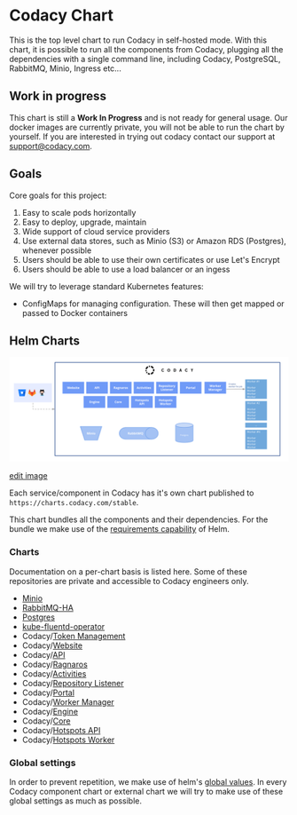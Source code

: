 # Codacy Chart

This is the top level chart to run Codacy in self-hosted mode.
With this chart, it is possible to run all the components from Codacy,
plugging all the dependencies with a single command line, including Codacy,
PostgreSQL, RabbitMQ, Minio, Ingress etc...

## Work in progress

This chart is still a **Work In Progress** and is not ready for general usage. Our docker images are currently private,
you will not be able to run the chart by yourself. If you are
interested in trying out codacy contact our support at support@codacy.com.

## Goals

Core goals for this project:

1.  Easy to scale pods horizontally
2.  Easy to deploy, upgrade, maintain
3.  Wide support of cloud service providers
4.  Use external data stores, such as Minio (S3) or Amazon RDS (Postgres), whenever possible
5.  Users should be able to use their own certificates or use Let's Encrypt
6.  Users should be able to use a load balancer or an ingess

We will try to leverage standard Kubernetes features:

*   ConfigMaps for managing configuration. These will then get mapped or passed to Docker containers

## Helm Charts

![Helm Chart Structure](./images/charts.png)

[edit image](https://docs.google.com/drawings/d/1o7z3L8XnnNjHBOTWKHiIYUkBP3DDiogdUyxNdUfzyfY/edit)

Each service/component in Codacy has it's own chart published to `https://charts.codacy.com/stable`.

This chart bundles all the components and their dependencies. For the bundle we make use of the
[requirements capability](https://helm.sh/docs/chart_best_practices/#requirements-files)
of Helm.

### Charts

Documentation on a per-chart basis is listed here.
Some of these repositories are private and accessible to Codacy engineers only.

*   [Minio](https://github.com/helm/charts/tree/master/stable/minio)
*   [RabbitMQ-HA](https://github.com/helm/charts/tree/master/stable/rabbitmq-ha)
*   [Postgres](https://github.com/helm/charts/tree/master/stable/postgresql)
*   [kube-fluentd-operator](https://github.com/codacy/kube-fluentd-operator)
*   Codacy/[Token Management](https://bitbucket.org/qamine/token-management/src/master/.helm/)
*   Codacy/[Website](https://bitbucket.org/qamine/codacy-website/src/master/.helm/)
*   Codacy/[API](https://bitbucket.org/qamine/codacy-website/src/master/.helm/)
*   Codacy/[Ragnaros](https://bitbucket.org/qamine/ragnaros/src/master/.helm/)
*   Codacy/[Activities](https://bitbucket.org/qamine/codacy-activities/src/master/.helm/)
*   Codacy/[Repository Listener](https://bitbucket.org/qamine/repository-listener/src/master/.helm/)
*   Codacy/[Portal](https://bitbucket.org/qamine/portal/src/master/.helm/)
*   Codacy/[Worker Manager](https://bitbucket.org/qamine/worker-manager/src/master/.helm/)
*   Codacy/[Engine](https://bitbucket.org/qamine/codacy-worker/src/master/.helm/)
*   Codacy/[Core](https://bitbucket.org/qamine/codacy-core/src/master/.helm/)
*   Codacy/[Hotspots API](https://bitbucket.org/qamine/hotspots-api/src/master/.helm/)
*   Codacy/[Hotspots Worker](https://bitbucket.org/qamine/hotspots-worker/src/master/.helm/)

### Global settings

In order to prevent repetition, we make use of helm's [global values](https://helm.sh/docs/developing_charts/#global-values). In every
Codacy component chart or external chart we will try to make use of
these global settings as much as possible.
